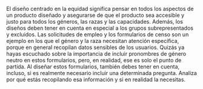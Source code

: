 El diseño centrado en la equidad significa pensar en todos los aspectos
de un producto diseñado y asegurarse de que el producto sea accesible
y justo para todos los géneros, las razas y las capacidades.
Además, los diseños deben tener en cuenta en especial a los grupos subrepresentados
y excluidos.
Las solicitudes de empleo y los formularios de censo son un ejemplo en los que el género y la raza necesitan
atención específica, porque en general recopilan datos sensibles de los usuarios.
Quizás ya hayas escuchado sobre la importancia de incluir pronombres de género neutro
en estos formularios, pero, en realidad, ese es solo el punto de partida.
Al diseñar estos formularios, también debes
tener en cuenta, incluso, si es realmente necesario incluir una determinada pregunta.
Analiza por qué estás recopilando esa información y si en realidad
la necesitas. 